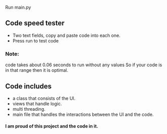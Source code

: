 Run main.py

## Code speed tester
- Two text fields, copy and paste code into each one.
- Press run to test code

### Note:
code takes about 0.06 seconds to run without any values
So if your code is in that range then it is optimal.

## Code includes
- a class that consists of the UI.
- views that handle logic.
- multi threading.
- main file that handles the interactions between the UI and the code.

#### I am proud of this project and the code in it.